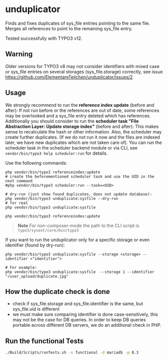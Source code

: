 # unduplicator
Finds and fixes duplicates of sys_file entries pointing to the same file. Merges all references to point to the remaining sys_file entry.

Tested successfully with TYPO3 v12.

## Warning
Older versions for TYPO3 v8 may not consider identifiers with mixed case or sys_file
entries on several storages (sys_file.storage) correctly, see issue https://github.com/ElementareTeilchen/unduplicator/issues/2

## Usage
We strongly recommend to run the **reference index update** (before and after):
If not run before or the references are out of date, some references may be overlooked and a sys_file entry deleted which has references.
Additionally you should consider to run the **scheduler task "File Abstraction Layer: Update storage index"** (before and after):
This makes sense to recalculate the hash or other information. Also, the scheduler may create further duplicates. (If we do not run it now and the files are indexed later, we have new duplicates which are not taken care of).
You can run the scheduler task in the scheduler backend module or via CLI, see ` vendor/bin/typo3 help scheduler:run` for details.

Use the following commands:

```
php vendor/bin/typo3 referenceindex:update
# create the beforementioned scheduler task and use the UID in the next command
#php vendor/bin/typo3 scheduler:run --task=<UID>

# dry-run (just show found duplicates, does not update database):
php vendor/bin/typo3 unduplicate:sysfile --dry-run
# for real
php vendor/bin/typo3 unduplicate:sysfile

php vendor/bin/typo3 referenceindex:update
```
> **Note**
> For non-composer-mode the path to the CLI script is `typo3/sysext/core/bin/typo3`
>
>
If you want to run the unduplicator only for a specific storage or even identifier (found by dry-run):

```
php vendor/bin/typo3 unduplicate:sysfile --storage <storage> --identifier <"identifier">

# For example:
php vendor/bin/typo3 unduplicate:sysfile  --storage 1 --identifier "/user_upload/duplicate.jpg"
```

## How the duplicate check is done

* check if sys_file.storage and sys_file.identifier is the same, but sys_file.uid is different
* we must make sure comparing identifier is done case-sensitively, this may not be the case for DB queries. In order to keep DB queries portable across different DB servers, we do an additional check in PHP.

## Run the functional Tests
```sh
./Build/Scripts/runTests.sh -s functional -d mariadb -p 8.3
```
